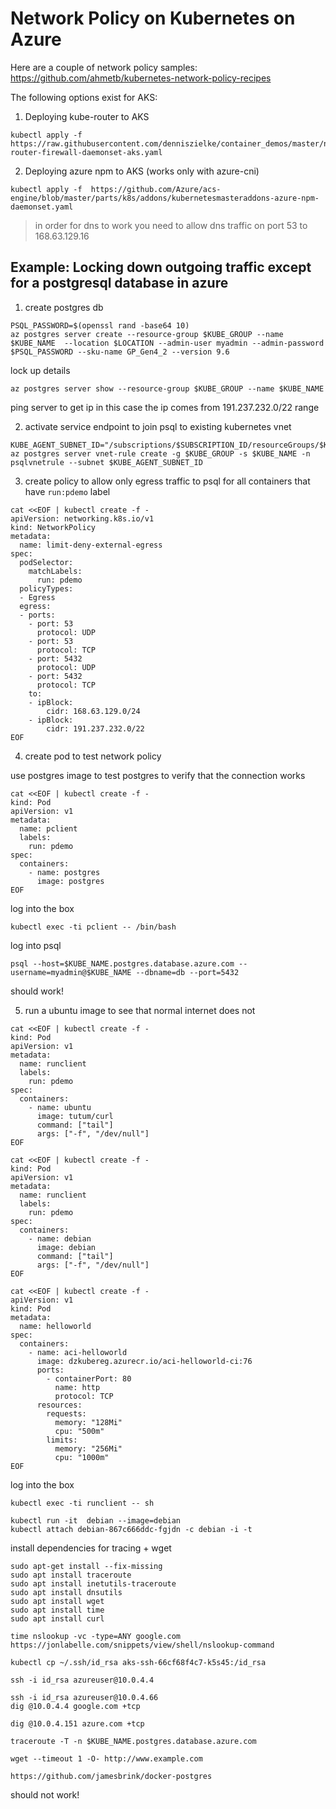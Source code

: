 # Network Policy on Kubernetes on Azure

Here are a couple of network policy samples: https://github.com/ahmetb/kubernetes-network-policy-recipes

The following options exist for AKS:

1. Deploying kube-router to AKS
```
kubectl apply -f  https://raw.githubusercontent.com/denniszielke/container_demos/master/networkpolicies/kube-router-firewall-daemonset-aks.yaml
```

2. Deploying azure npm to AKS (works only with azure-cni)
```
kubectl apply -f  https://github.com/Azure/acs-engine/blob/master/parts/k8s/addons/kubernetesmasteraddons-azure-npm-daemonset.yaml
```

> in order for dns to work you need to allow dns traffic on port 53 to 168.63.129.16

## Example: Locking down outgoing traffic except for a postgresql database in azure

1. create postgres db
```
PSQL_PASSWORD=$(openssl rand -base64 10)
az postgres server create --resource-group $KUBE_GROUP --name $KUBE_NAME  --location $LOCATION --admin-user myadmin --admin-password $PSQL_PASSWORD --sku-name GP_Gen4_2 --version 9.6
```

lock up details
```
az postgres server show --resource-group $KUBE_GROUP --name $KUBE_NAME
```

ping server to get ip in this case the ip comes from 191.237.232.0/22 range

2. activate service endpoint to join psql to existing kubernetes vnet
```
KUBE_AGENT_SUBNET_ID="/subscriptions/$SUBSCRIPTION_ID/resourceGroups/$KUBE_GROUP/providers/Microsoft.Network/virtualNetworks/$KUBE_VNET_NAME/subnets/$KUBE_AGENT_SUBNET_NAME"
az postgres server vnet-rule create -g $KUBE_GROUP -s $KUBE_NAME -n psqlvnetrule --subnet $KUBE_AGENT_SUBNET_ID
```

3. create policy to allow only egress traffic to psql for all containers that have `run:pdemo` label

```
cat <<EOF | kubectl create -f -
apiVersion: networking.k8s.io/v1
kind: NetworkPolicy
metadata:
  name: limit-deny-external-egress
spec:
  podSelector:
    matchLabels:
      run: pdemo
  policyTypes:
  - Egress
  egress:
  - ports:
    - port: 53
      protocol: UDP
    - port: 53
      protocol: TCP
    - port: 5432
      protocol: UDP
    - port: 5432
      protocol: TCP
    to:
    - ipBlock:
        cidr: 168.63.129.0/24
    - ipBlock:
        cidr: 191.237.232.0/22
EOF
```

4. create pod to test network policy

use postgres image to test postgres to verify that the connection works
```
cat <<EOF | kubectl create -f -
kind: Pod
apiVersion: v1
metadata:
  name: pclient
  labels:
    run: pdemo
spec:
  containers:
    - name: postgres
      image: postgres
EOF
```

log into the box
```
kubectl exec -ti pclient -- /bin/bash
```

log into psql 
```
psql --host=$KUBE_NAME.postgres.database.azure.com --username=myadmin@$KUBE_NAME --dbname=db --port=5432 
```

should work!

5. run a ubuntu image to see that normal internet does not
```
cat <<EOF | kubectl create -f -
kind: Pod
apiVersion: v1
metadata:
  name: runclient
  labels:
    run: pdemo
spec:
  containers:
    - name: ubuntu
      image: tutum/curl
      command: ["tail"]
      args: ["-f", "/dev/null"]
EOF

cat <<EOF | kubectl create -f -
kind: Pod
apiVersion: v1
metadata:
  name: runclient
  labels:
    run: pdemo
spec:
  containers:
    - name: debian
      image: debian
      command: ["tail"]
      args: ["-f", "/dev/null"]
EOF

cat <<EOF | kubectl create -f -
apiVersion: v1
kind: Pod
metadata:
  name: helloworld
spec:
  containers:
    - name: aci-helloworld
      image: dzkubereg.azurecr.io/aci-helloworld-ci:76
      ports:
        - containerPort: 80
          name: http
          protocol: TCP
      resources:
        requests:
          memory: "128Mi"
          cpu: "500m"
        limits:
          memory: "256Mi"
          cpu: "1000m"
EOF
```

log into the box
```
kubectl exec -ti runclient -- sh

kubectl run -it  debian --image=debian
kubectl attach debian-867c666ddc-fgjdn -c debian -i -t
```

install dependencies for tracing + wget
```
sudo apt-get install --fix-missing  
sudo apt install traceroute 
sudo apt install inetutils-traceroute
sudo apt install dnsutils
sudo apt install wget
sudo apt install time
sudo apt install curl

time nslookup -vc -type=ANY google.com
https://jonlabelle.com/snippets/view/shell/nslookup-command

kubectl cp ~/.ssh/id_rsa aks-ssh-66cf68f4c7-k5s45:/id_rsa

ssh -i id_rsa azureuser@10.0.4.4

ssh -i id_rsa azureuser@10.0.4.66
dig @10.0.4.4 google.com +tcp

dig @10.0.4.151 azure.com +tcp

traceroute -T -n $KUBE_NAME.postgres.database.azure.com

wget --timeout 1 -O- http://www.example.com

https://github.com/jamesbrink/docker-postgres
```

should not work!